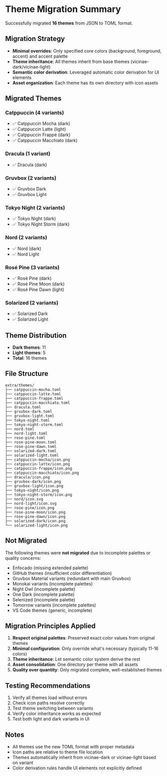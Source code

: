 # Theme Migration Summary

Successfully migrated **16 themes** from JSON to TOML format.

## Migration Strategy

- **Minimal overrides**: Only specified core colors (background, foreground, accent) and accent palette
- **Theme inheritance**: All themes inherit from base themes (vicinae-dark/vicinae-light)
- **Semantic color derivation**: Leveraged automatic color derivation for UI elements
- **Asset organization**: Each theme has its own directory with icon assets

## Migrated Themes

### Catppuccin (4 variants)
- ✅ Catppuccin Mocha (dark)
- ✅ Catppuccin Latte (light)
- ✅ Catppuccin Frappé (dark)
- ✅ Catppuccin Macchiato (dark)

### Dracula (1 variant)
- ✅ Dracula (dark)

### Gruvbox (2 variants)
- ✅ Gruvbox Dark
- ✅ Gruvbox Light

### Tokyo Night (2 variants)
- ✅ Tokyo Night (dark)
- ✅ Tokyo Night Storm (dark)

### Nord (2 variants)
- ✅ Nord (dark)
- ✅ Nord Light

### Rosé Pine (3 variants)
- ✅ Rosé Pine (dark)
- ✅ Rosé Pine Moon (dark)
- ✅ Rosé Pine Dawn (light)

### Solarized (2 variants)
- ✅ Solarized Dark
- ✅ Solarized Light

## Theme Distribution

- **Dark themes**: 11
- **Light themes**: 5
- **Total**: 16 themes

## File Structure

```
extra/themes/
├── catppuccin-mocha.toml
├── catppuccin-latte.toml
├── catppuccin-frappe.toml
├── catppuccin-macchiato.toml
├── dracula.toml
├── gruvbox-dark.toml
├── gruvbox-light.toml
├── tokyo-night.toml
├── tokyo-night-storm.toml
├── nord.toml
├── nord-light.toml
├── rose-pine.toml
├── rose-pine-moon.toml
├── rose-pine-dawn.toml
├── solarized-dark.toml
├── solarized-light.toml
├── catppuccin-mocha/icon.png
├── catppuccin-latte/icon.png
├── catppuccin-frappe/icon.png
├── catppuccin-macchiato/icon.png
├── dracula/icon.png
├── gruvbox-dark/icon.png
├── gruvbox-light/icon.png
├── tokyo-night/icon.png
├── tokyo-night-storm/icon.png
├── nord/icon.svg
├── nord-light/icon.svg
├── rose-pine/icon.png
├── rose-pine-moon/icon.png
├── rose-pine-dawn/icon.png
├── solarized-dark/icon.png
└── solarized-light/icon.png
```

## Not Migrated

The following themes were **not migrated** due to incomplete palettes or quality concerns:

- Enfocado (missing extended palette)
- GitHub themes (insufficient color differentiation)
- Gruvbox Material variants (redundant with main Gruvbox)
- Monokai variants (incomplete palettes)
- Night Owl (incomplete palette)
- One Dark (incomplete palette)
- Selenized (incomplete palette)
- Tomorrow variants (incomplete palettes)
- VS Code themes (generic, incomplete)

## Migration Principles Applied

1. **Respect original palettes**: Preserved exact color values from original themes
2. **Minimal configuration**: Only override what's necessary (typically 11-16 colors)
3. **Theme inheritance**: Let semantic color system derive the rest
4. **Asset consolidation**: One directory per theme with all assets
5. **Quality over quantity**: Only migrated complete, well-established themes

## Testing Recommendations

1. Verify all themes load without errors
2. Check icon paths resolve correctly
3. Test theme switching between variants
4. Verify color inheritance works as expected
5. Test both light and dark variants in UI

## Notes

- All themes use the new TOML format with proper metadata
- Icon paths are relative to theme file location
- Themes automatically inherit from vicinae-dark or vicinae-light based on variant
- Color derivation rules handle UI elements not explicitly defined
